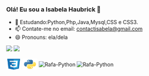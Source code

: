### Olá! Eu sou a Isabela Haubrick 👋



- 🌱 Estudando:Python,Php,Java,Mysql,CSS e CSS3.
- 📫 Contate-me no email: contactisabela@gmail.com
- 😄 Pronouns: ela/dela

<div 
  <a href="https://github.com/Isabelahk">
  <img height="180em" src="https://github-readme-stats.vercel.app/api?username=Isabelahk&show_icons=true&theme=dracula&include_all_commits=true&count_private=true"/>
  <img height="180em" src="https://github-readme-stats.vercel.app/api/top-langs/?username=Isabelahk&layout=compact&langs_count=7&theme=dracula"/>
</div>

<div style="display: inline_block"><br>
  <img align="center" alt="Rafa-CSS" height="30" width="40" src="https://raw.githubusercontent.com/devicons/devicon/master/icons/css3/css3-original.svg">
  <img align="center" alt="Rafa-Python" height="30" width="40" src="https://raw.githubusercontent.com/devicons/devicon/master/icons/python/python-original.svg">
  <img align="center" alt="Rafa-Python" height="30" width="40" src="https://cdn.jsdelivr.net/gh/devicons/devicon/icons/php/php-plain.svg">
  <img align="center" alt="Rafa-Python" height="30" width="40" src="https://cdn.jsdelivr.net/gh/devicons/devicon/icons/java/java-original-wordmark.svg">
 

</div>

##
